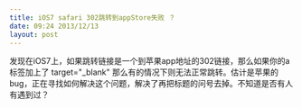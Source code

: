 ```yaml
---
title: iOS7 safari 302跳转到appStore失败 ？
date: 09:24 2013/12/13
layout: post
---
```

发现在iOS7上，如果跳转链接是一个到苹果app地址的302链接，那么如果你的a标签加上了 target="_blank" 那么有的情况下则无法正常跳转。估计是苹果的bug，正在寻找如何解决这个问题，解决了再把标题的问号去掉。不知道是否有人有遇到过？